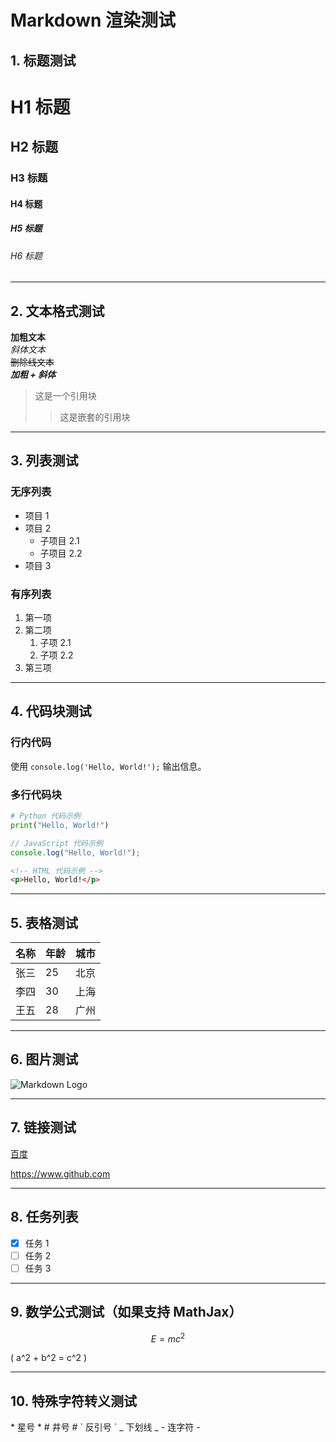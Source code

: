 # Markdown 渲染测试

## 1. 标题测试

# H1 标题
## H2 标题
### H3 标题
#### H4 标题
##### H5 标题
###### H6 标题

---

## 2. 文本格式测试

**加粗文本**  
*斜体文本*  
~~删除线文本~~  
**_加粗 + 斜体_**  

> 这是一个引用块
>> 这是嵌套的引用块

---

## 3. 列表测试

### 无序列表
- 项目 1
- 项目 2
  - 子项目 2.1
  - 子项目 2.2
- 项目 3

### 有序列表
1. 第一项
2. 第二项
   1. 子项 2.1
   2. 子项 2.2
3. 第三项

---

## 4. 代码块测试

### 行内代码
使用 `console.log('Hello, World!');` 输出信息。

### 多行代码块
```python
# Python 代码示例
print("Hello, World!")
```

```javascript
// JavaScript 代码示例
console.log("Hello, World!");
```

```html
<!-- HTML 代码示例 -->
<p>Hello, World!</p>
```

---

## 5. 表格测试

| 名称  | 年龄 | 城市   |
|------|----|------|
| 张三  | 25 | 北京  |
| 李四  | 30 | 上海  |
| 王五  | 28 | 广州  |

---

## 6. 图片测试

![Markdown Logo](https://upload.wikimedia.org/wikipedia/commons/4/48/Markdown-mark.svg)

---

## 7. 链接测试

[百度](https://www.baidu.com)

<https://www.github.com>

---

## 8. 任务列表

- [x] 任务 1
- [ ] 任务 2
- [ ] 任务 3

---

## 9. 数学公式测试（如果支持 MathJax）

$$
E = mc^2
$$

\( a^2 + b^2 = c^2 \)

---

## 10. 特殊字符转义测试

\* 星号 \*
\# 井号 \#
\` 反引号 \`
\_ 下划线 \_
\- 连字符 \-
